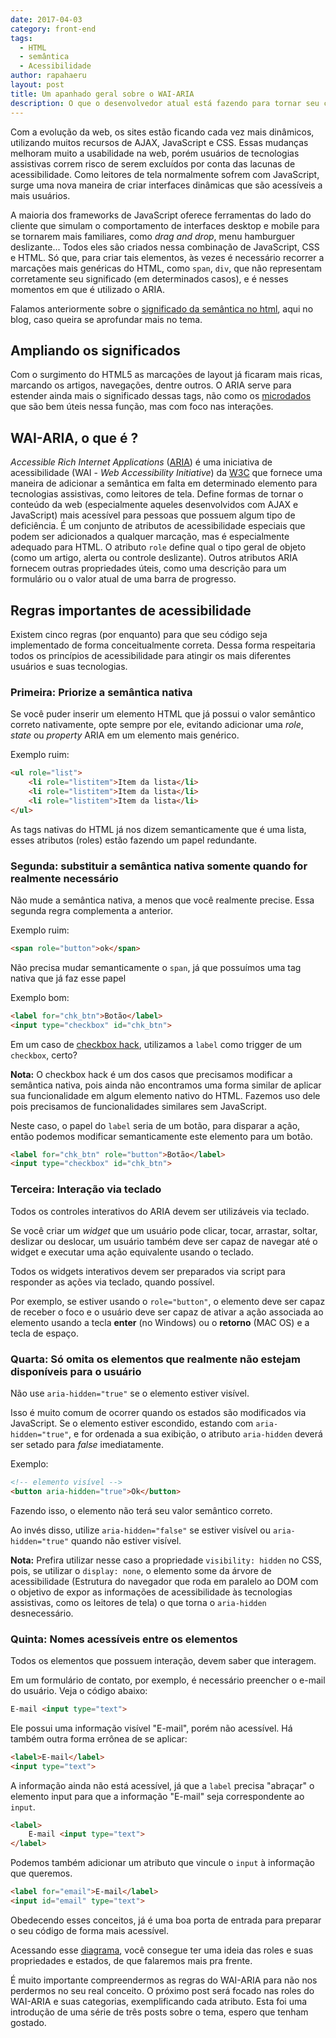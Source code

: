 ```yaml
---
date: 2017-04-03
category: front-end
tags:
  - HTML
  - semântica
  - Acessibilidade
author: rapahaeru
layout: post
title: Um apanhado geral sobre o WAI-ARIA
description: O que o desenvolvedor atual está fazendo para tornar seu conteúdo mais acessível para pessoas com algum tipo de deficiência? Com a evolução da web, a usabilidade melhorou muito, porém usuários de tecnologias assistivas correm risco de serem excluídos por conta das lacunas de acessibilidade que surgem com as páginas mais dinâmicas. Como leitores de tela normalmente sofrem com JavaScript, surge uma nova maneira de criar interfaces dinâmicas que são acessíveis a mais usuários.
---
```


Com a evolução da web, os sites estão ficando cada vez mais dinâmicos, utilizando muitos recursos de AJAX, JavaScript e CSS. Essas mudanças melhoram muito a usabilidade na web, porém usuários de tecnologias assistivas correm risco de serem excluídos por conta das lacunas de acessibilidade. Como leitores de tela normalmente sofrem com JavaScript, surge uma nova maneira de criar interfaces dinâmicas que são acessíveis a mais usuários.

A maioria dos frameworks de JavaScript oferece ferramentas do lado do cliente que simulam o comportamento de interfaces desktop e mobile para se tornarem mais familiares, como *drag and drop*, menu hamburguer deslizante... Todos eles são criados nessa combinação de JavaScript, CSS e HTML. Só que, para criar tais elementos, às vezes é necessário recorrer a marcações mais genéricas do HTML, como `span`, `div`, que não representam corretamente seu significado (em determinados casos), e é nesses momentos em que é utilizado o ARIA.

Falamos anteriormente sobre o [significado da semântica no html](/html-semantico-1/), aqui no blog, caso queira se aprofundar mais no tema.

## Ampliando os significados

Com o surgimento do HTML5 as marcações de layout já ficaram mais ricas, marcando os artigos, navegações, dentre outros. O ARIA serve para estender ainda mais o significado dessas tags, não como os [microdados](/html-semantico-2/) que são bem úteis nessa função, mas com foco nas interações.

## WAI-ARIA, o que é ?

*Accessible Rich Internet Applications* ([ARIA](https://www.w3.org/WAI/intro/aria)) é uma iniciativa de acessibilidade (WAI - *Web Accessibility Initiative*) da [W3C](https://www.w3.org/) que fornece uma maneira de adicionar a semântica em falta em determinado elemento para tecnologias assistivas, como leitores de tela. Define formas de tornar o conteúdo da web (especialmente aqueles desenvolvidos com AJAX e JavaScript) mais acessível para pessoas que possuem algum tipo de deficiência. É um conjunto de atributos de acessibilidade especiais que podem ser adicionados a qualquer marcação, mas é especialmente adequado para HTML. O atributo `role` define qual o tipo geral de objeto (como um artigo, alerta ou controle deslizante). Outros atributos ARIA fornecem outras propriedades úteis, como uma descrição para um formulário ou o valor atual de uma barra de progresso.

## Regras importantes de acessibilidade

Existem cinco regras (por enquanto) para que seu código seja implementado de forma conceitualmente correta.
Dessa forma respeitaria todos os princípios de acessibilidade para atingir os mais diferentes usuários e suas tecnologias.

### Primeira: Priorize a semântica nativa
Se você puder inserir um elemento HTML que já possui o valor semântico correto nativamente, opte sempre por ele, evitando adicionar uma *role*, *state* ou *property* ARIA em um elemento mais genérico.

Exemplo ruim:
```html
<ul role="list">
    <li role="listitem">Item da lista</li>
    <li role="listitem">Item da lista</li>
    <li role="listitem">Item da lista</li>
</ul>
```

As tags nativas do HTML já nos dizem semanticamente que é uma lista, esses atributos (roles) estão fazendo um papel redundante.

### Segunda: substituir a semântica nativa somente quando for realmente necessário
Não mude a semântica nativa, a menos que você realmente precise. Essa segunda regra complementa a anterior.

Exemplo ruim:
```html
<span role="button">ok</span>
```
Não precisa mudar semanticamente o `span`, já que possuímos uma tag nativa que já faz esse papel

Exemplo bom:

```html
<label for="chk_btn">Botão</label>
<input type="checkbox" id="chk_btn">
```

Em um caso de [checkbox hack](https://css-tricks.com/the-checkbox-hack/), utilizamos a `label` como trigger de um `checkbox`, certo?

**Nota:** O checkbox hack é um dos casos que precisamos modificar a semântica nativa, pois ainda não encontramos uma forma similar de aplicar sua funcionalidade em algum elemento nativo do HTML. Fazemos uso dele pois precisamos de funcionalidades similares sem JavaScript.

Neste caso, o papel do `label` seria de um botão, para disparar a ação, então podemos modificar semanticamente este elemento para um botão.
```html
<label for="chk_btn" role="button">Botão</label>
<input type="checkbox" id="chk_btn">
```

### Terceira: Interação via teclado
Todos os controles interativos do ARIA devem ser utilizáveis via teclado.

Se você criar um *widget* que um usuário pode clicar, tocar, arrastar, soltar, deslizar ou deslocar, um usuário também deve ser capaz de navegar até o widget e executar uma ação equivalente usando o teclado.

Todos os widgets interativos devem ser preparados via script para responder as ações via teclado, quando possível.

Por exemplo, se estiver usando o `role="button"`, o elemento deve ser capaz de receber o foco e o usuário deve ser capaz de ativar a ação associada ao elemento usando a tecla **enter** (no Windows) ou o **retorno** (MAC OS) e a tecla de espaço.

### Quarta: Só omita os elementos que realmente não estejam disponíveis para o usuário  
Não use `aria-hidden="true"` se o elemento estiver visível. 

Isso é muito comum de ocorrer quando os estados são modificados via JavaScript.
Se o elemento estiver escondido, estando com `aria-hidden="true"`, e for ordenada a sua exibição, o atributo `aria-hidden` deverá ser setado para *false* imediatamente.

Exemplo:
```html
<!-- elemento visível -->
<button aria-hidden="true">Ok</button>
```

Fazendo isso, o elemento não terá seu valor semântico correto.

Ao invés disso, utilize `aria-hidden="false"` se estiver visível ou `aria-hidden="true"` quando não estiver visível.

**Nota:** Prefira utilizar nesse caso a propriedade `visibility: hidden` no CSS, pois, se utilizar o `display: none`, o elemento some da árvore de acessibilidade (Estrutura do navegador que roda em paralelo ao DOM com o objetivo de expor as informações de acessibilidade às tecnologias assistivas, como os leitores de tela) o que torna o `aria-hidden` desnecessário.


### Quinta: Nomes acessíveis entre os elementos
Todos os elementos que possuem interação, devem saber que interagem.

Em um formulário de contato, por exemplo, é necessário preencher o e-mail do usuário. Veja o código abaixo:
```html
E-mail <input type="text">
```
Ele possui uma informação visível "E-mail", porém não acessível.
Há também outra forma errônea de se aplicar:
```html
<label>E-mail</label>
<input type="text">
```
A informação ainda não está acessível, já que a `label` precisa "abraçar" o elemento input para que a informação "E-mail" seja correspondente ao `input`.
```html
<label>
    E-mail <input type="text">
</label>
```
Podemos também adicionar um atributo que vincule o `input` à informação que queremos.
```html
<label for="email">E-mail</label>
<input id="email" type="text">
```
Obedecendo esses conceitos, já é uma boa porta de entrada para preparar o seu código de forma mais acessível.

Acessando esse [diagrama](https://www.w3.org/TR/wai-aria/rdf_model.png), você consegue ter uma ideia das roles e suas propriedades e estados, de que falaremos mais pra frente.

É muito importante compreendermos as regras do WAI-ARIA para não nos perdermos no seu real conceito. O próximo post será focado nas roles do WAI-ARIA e suas categorias, exemplificando cada atributo.
Esta foi uma introdução de uma série de três posts sobre o tema, espero que tenham gostado.

